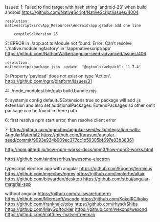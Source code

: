 issues:
  1: Failed to find target with hash string 'android-23' when build android
    https://github.com/NativeScript/NativeScript/issues/4004

    resolution:
    nativescript\src\App_Resources\Android\app.gradle add one line

        compileSdkVersion 25

  2: ERROR in ./app.aot.ts Module not found: Error: Can't resolve './native.module.ngfactory' in '/app/nativescript/app'
    https://github.com/NathanWalker/angular-seed-advanced/issues/406

    resolution:
    nativescript\package.json  update  "@ngtools/webpack": "1.7.4"

  3: Property 'payload' does not exist on type 'Action'.
    https://github.com/ngrx/platform/issues/31

  4: ./node_modules/.bin/gulp build.bundle.rxjs

  5: systemjs config defaultJSExtensions true so package will add .js extension and also set additionalPackages: ExtendPackages so other omit package can be found in there path

  6: first resolve npm start error, then resolve client error

  7: https://github.com/mgechev/angular-seed/wiki/Integration-with-AngularMaterial2
    https://github.com/Karasuni/angular-seed/commit/9993e924b909ec377cc1b59305bf697e83b38361

http://npm.github.io/how-npm-works-docs/npm3/how-npm3-works.html

https://github.com/sindresorhus/awesome-electron

typescript electron app
with angular
https://github.com/Eugeny/terminus
https://github.com/mgechev/ngrev
https://github.com/imolorhe/altair
https://github.com/bitwarden/desktop
https://github.com/stbui/angular-material-app

without angular
https://github.com/railsware/upterm
https://github.com/Microsoft/vscode
https://github.com/KokoIRC/koko
https://github.com/frankhale/toby
https://github.com/rhysd/Shiba
https://github.com/MayGo/tockler
https://github.com/wexond/wexond
https://github.com/matthew-matvei/freeman

